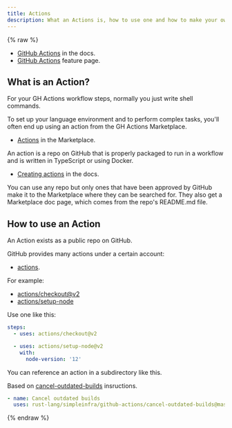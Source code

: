 ```yaml
---
title: Actions
description: What an Actions is, how to use one and how to make your own
---
```



{% raw %}

- [GitHub Actions](https://docs.github.com/en/actions) in the docs.
- [GitHub Actions](https://github.com/features/actions) feature page.


## What is an Action?

For your GH Actions workflow steps, normally you just write shell commands.

To set up your language environment and to perform complex tasks, you'll often end up using an action from the GH Actions Marketplace.

- [Actions](https://github.com/marketplace?type=actions) in the Marketplace.

An action is a repo on GitHub that is properly packaged to run in a workflow and is written in TypeScript or using Docker.

- [Creating actions](https://docs.github.com/en/actions/creating-actions) in the docs.

You can use any repo but only ones that have been approved by GitHub make it to the Marketplace where they can be searched for. They also get a Marketplace doc page, which comes from the repo's README.md file.


## How to use an Action

An Action exists as a public repo on GitHub.

GitHub provides many actions under a certain account:

- [actions](https://github.com/actions).

For example:

- [actions/checkout@v2](https://github.com/actions/checkout)
- [actions/setup-node](https://github.com/actions/setup-node)

Use one like this:

```yaml
steps:
  - uses: actions/checkout@v2

  - uses: actions/setup-node@v2
    with:
      node-version: '12'
```

You can reference an action in a subdirectory like this.

Based on [cancel-outdated-builds](https://github.com/rust-lang/simpleinfra/tree/master/github-actions/cancel-outdated-builds) insructions.

```yaml
- name: Cancel outdated builds
  uses: rust-lang/simpleinfra/github-actions/cancel-outdated-builds@master
```

{% endraw %}
